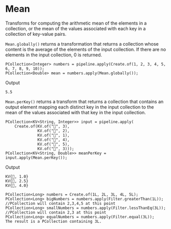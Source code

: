 # Mean

Transforms for computing the arithmetic mean of the elements in a collection, or the mean of the values associated with each key in a collection of key-value pairs.

```Mean.globally()``` returns a transformation that returns a collection whose content is the average of the elements of the input collection. If there are no elements in the input collection, 0 is returned.

```
PCollection<Integer> numbers = pipeline.apply(Create.of(1, 2, 3, 4, 5, 6, 7, 8, 9, 10));
PCollection<Double> mean = numbers.apply(Mean.globally());
```

Output

```
5.5
```


```Mean.perKey()``` returns a transform that returns a collection that contains an output element mapping each distinct key in the input collection to the mean of the values associated with that key in the input collection.

```
PCollection<KV<String, Integer>> input = pipeline.apply(
    Create.of(KV.of("🥕", 3),
              KV.of("🥕", 2),
              KV.of("🍆", 1),
              KV.of("🍅", 4),
              KV.of("🍅", 5),
              KV.of("🍅", 3)));
PCollection<KV<String, Double>> meanPerKey = input.apply(Mean.perKey());
```

Output

```
KV{🍆, 1.0}
KV{🥕, 2.5}
KV{🍅, 4.0}
```


```
PCollection<Long> numbers = Create.of(1L, 2L, 3L, 4L, 5L);
PCollection<Long> bigNumbers = numbers.apply(Filter.greaterThan(1L));
//PCollection will contain 2,3,4,5 at this point
PCollection<Long> smallNumbers = numbers.apply(Filter.lessThanEq(3L));
//PCollection will contain 2,3 at this point
PCollection<Long> equalNumbers = numbers.apply(Filter.equal(3L));
The result is a PCollection containing 3L.
```